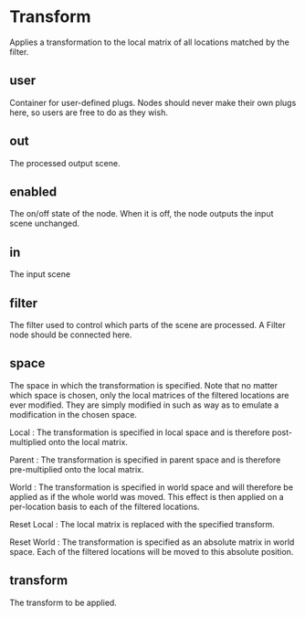 # Transform

Applies a transformation to the local matrix
of all locations matched by the filter.

## user

 Container for user-defined plugs. Nodes
should never make their own plugs here,
so users are free to do as they wish.

## out

 The processed output scene.

## enabled

 The on/off state of the node. When it is off, the node outputs the input scene unchanged.

## in

 The input scene

## filter

 The filter used to control which parts of the scene are
processed. A Filter node should be connected here.

## space

 The space in which the transformation is specified.
Note that no matter which space is chosen, only the
local matrices of the filtered locations are ever modified.
They are simply modified in such as way as to emulate a
modification in the chosen space.

Local
:       The transformation is specified in local space and
        is therefore post-multiplied onto the local matrix.

Parent
:       The transformation is specified in parent space and
        is therefore pre-multiplied onto the local matrix.

World
:       The transformation is specified in world space and
        will therefore be applied as if the whole world was
        moved. This effect is then applied on a per-location
        basis to each of the filtered locations.

Reset Local
:       The local matrix is replaced with the specified transform.

Reset World
:       The transformation is specified as an absolute matrix
        in world space. Each of the filtered locations will
        be moved to this absolute position.

## transform

 The transform to be applied.

